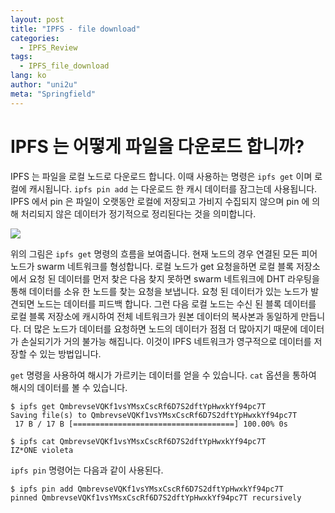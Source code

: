 ```yaml
---
layout: post
title: "IPFS - file download"
categories:
  - IPFS_Review
tags:
  - IPFS_file_download
lang: ko
author: "uni2u"
meta: "Springfield"
---
```


# IPFS 는 어떻게 파일을 다운로드 합니까?

IPFS 는 파일을 로컬 노드로 다운로드 합니다. 이때 사용하는 명령은 `ipfs get` 이며 로컬에 캐시됩니다. `ipfs pin add` 는 다운로드 한 캐시 데이터를 잠그는데 사용됩니다. IPFS 에서 pin 은 파일이 오랫동안 로컬에 저장되고 가비지 수집되지 않으며 pin 에 의해 처리되지 않은 데이터가 정기적으로 정리된다는 것을 의미합니다.

![](https://pocket-image-cache.com/direct?url=http%3A%2F%2Fimage.chaindesk.cn%2FIPFS101.jpg%2Fmark&resize=w1408)

위의 그림은 `ipfs get` 명령의 흐름을 보여줍니다. 현재 노드의 경우 연결된 모든 피어 노드가 swarm 네트워크를 형성합니다. 로컬 노드가 get 요청을하면 로컬 블록 저장소에서 요청 된 데이터를 먼저 찾은 다음 찾지 못하면 swarm 네트워크에 DHT 라우팅을 통해 데이터를 소유 한 노드를 찾는 요청을 보냅니다. 요청 된 데이터가 있는 노드가 발견되면 노드는 데이터를 피드백 합니다. 그런 다음 로컬 노드는 수신 된 블록 데이터를 로컬 블록 저장소에 캐시하여 전체 네트워크가 원본 데이터의 복사본과 동일하게 만듭니다. 더 많은 노드가 데이터를 요청하면 노드의 데이터가 점점 더 많아지기 때문에 데이터가 손실되기가 거의 불가능 해집니다. 이것이 IPFS 네트워크가 영구적으로 데이터를 저장할 수 있는 방법입니다.

`get` 명령을 사용하여 해시가 가르키는 데이터를 얻을 수 있습니다. `cat` 옵션을 통하여 해시의 데이터를 볼 수 있습니다.

```
$ ipfs get QmbrevseVQKf1vsYMsxCscRf6D7S2dftYpHwxkYf94pc7T
Saving file(s) to QmbrevseVQKf1vsYMsxCscRf6D7S2dftYpHwxkYf94pc7T
 17 B / 17 B [====================================] 100.00% 0s

$ ipfs cat QmbrevseVQKf1vsYMsxCscRf6D7S2dftYpHwxkYf94pc7T
IZ*ONE violeta
```

`ipfs pin` 명령어는 다음과 같이 사용된다.

```
$ ipfs pin add QmbrevseVQKf1vsYMsxCscRf6D7S2dftYpHwxkYf94pc7T
pinned QmbrevseVQKf1vsYMsxCscRf6D7S2dftYpHwxkYf94pc7T recursively
```
